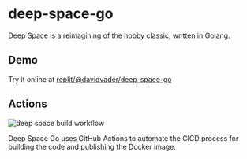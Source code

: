 # deep-space-go

Deep Space is a reimagining of the hobby classic, written in Golang.

## Demo

Try it online at [replit/@davidvader/deep-space-go](https://replit.com/@davidvader/deep-space-go)

## Actions

![deep space build workflow](https://github.com/davidvader/deep-space-go/actions/workflows/build.yml/badge.svg)

Deep Space Go uses GitHub Actions to automate the CICD process for building the code and publishing the Docker image.

